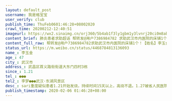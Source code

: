 ```yaml
---
layout: default_post
username: 我是格宝宝
user_verify: club
publish_time: ThuFeb0601:46:28+08002020
crawl_time: 20200212-12:40:51
imageurl: https://wx2.sinaimg.cn/orj360/5b4ab1f3ly1gbm1y3lvnrj20ci0m8ab2.jpg,https://wx4.sinaimg.cn/orj360/5b4ab1f3ly1gbm1y3slh0j20f00qotao.jpg,https://wx4.sinaimg.cn/orj360/5b4ab1f3ly1gbm1y40mqcj20f00qomzf.jpg,https://wx4.sinaimg.cn/orj360/5b4ab1f3ly1gbm1y46p6mj20f00qoq55.jpg,https://wx4.sinaimg.cn/orj360/5b4ab1f3ly1gbm1y4cejmj20f00qodhg.jpg
content_brief: 肺炎患者求助超话 帮转发@用户7386984782 求助武汉市内医院的床铺1个！【姓名】李玉金【年龄】47【所在城市】武汉市【所在小区、社区】武昌区首义路街街道大东门四村3栋【患病时间】1.21【病情描述】sari重度疑似患者1.21开始发烧，持续时间15天以上，高烧不退。1.27被省人民医院和市七 ...全文
content_full_raw: 帮转发@用户7386984782求助武汉市内医院的床铺1个！【姓名】李玉金【年龄】47【所在城市】武汉市【所在小区、社区】武昌区首义路街街道大东门四村3栋【患病时间】1.21【病情描述】sari重度疑似患者1.21开始发烧，持续时间15天以上，高烧不退。1.27被省人民医院和市七医院诊断为肺炎sari重度疑似患者，两家医院的ct报告均显示双肺可见磨玻璃片装。2.4已于市第七医院进行核酸检查，明天出结果。现在食欲极差，睡眠不好睡不着，需要打营养针和吃安眠药来保持体力。最主要的是呼吸极度困难，吸不上来气（可见图4和图5的ct报告），从1.28开始每天前往七医院吸氧挂水，现在意识模糊，全身无力，无法自主行走，走一点路都会喘不上来气，只能躺在床上，侧着身吸氧。目前爸爸情况紧急，妈妈又冒着极大的风险陪同和照顾爸爸，我和弟弟已经被社区安排进行统一隔离，他还给我们道歉说地不起。爸爸以前当了将近20年的医生（诊所），经常热心给出意见，也帮助了很多人痊愈，可是这一次他遇到了很大的困难仅靠自身状况根本无法克服。同时医院里迟迟没有床铺，他已经熬了半个月以上，对他的心理状态也是很大的挑战，希望尽快有一张住院床位来诊疗，帮助他战胜病魔重返健康。【联系方式】●●●【其他紧急联系人】李梦●●●武汉·东湖风景区
status_url: https://m.weibo.cn/status/4468784813136093
name_: 李玉金
age_: 47
city_: 武汉市
address_: 武昌区首义路街街道大东门四村3栋
since_: 1.21
tel_: ●●●
tel2_: 李梦●●●武汉·东湖风景区
desc_: sari重度疑似患者1.21开始发烧，持续时间15天以上，高烧不退。1.27被省人民医院和市七医院诊断为肺炎sari重度疑似患者，两家医院的ct报告均显示双肺可见磨玻璃片装。2.4已于市第七医院进行核酸检查，明天出结果。现在食欲极差，睡眠不好睡不着，需要打营养针和吃安眠药来保持体力。最主要的是呼吸极度困难，吸不上来气（可见图4和图5的ct报告），从1.28开始每天前往七医院吸氧挂水，现在意识模糊，全身无力，无法自主行走，走一点路都会喘不上来气，只能躺在床上，侧着身吸氧。目前爸爸情况紧急，妈妈又冒着极大的风险陪同和照顾爸爸，我和弟弟已经被社区安排进行统一隔离，他还给我们道歉说地不起。爸爸以前当了将近20年的医生（诊所），经常热心给出意见，也帮助了很多人痊愈，可是这一次他遇到了很大的困难仅靠自身状况根本无法克服。同时医院里迟迟没有床铺，他已经熬了半个月以上，对他的心理状态也是很大的挑战，希望尽快有一张住院床位来诊疗，帮助他战胜病魔重返健康。
publish_timestamp: 2020-02-06 01:46:28+08:00
---
```

